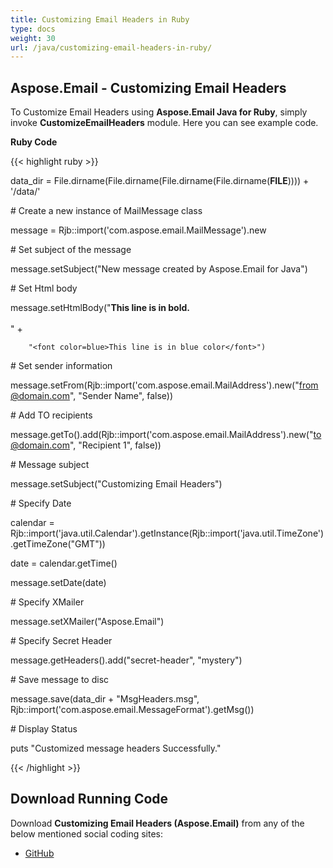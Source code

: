 ```yaml
---
title: Customizing Email Headers in Ruby
type: docs
weight: 30
url: /java/customizing-email-headers-in-ruby/
---
```


## **Aspose.Email - Customizing Email Headers**
To Customize Email Headers using **Aspose.Email Java for Ruby**, simply invoke **CustomizeEmailHeaders** module. Here you can see example code.

**Ruby Code**

{{< highlight ruby >}}

 data_dir = File.dirname(File.dirname(File.dirname(File.dirname(__FILE__)))) + '/data/'



\# Create a new instance of MailMessage class

message = Rjb::import('com.aspose.email.MailMessage').new

\# Set subject of the message

message.setSubject("New message created by Aspose.Email for Java")

\# Set Html body

message.setHtmlBody("<b>This line is in bold.</b> <br/> <br/>" +

        "<font color=blue>This line is in blue color</font>")

\# Set sender information

message.setFrom(Rjb::import('com.aspose.email.MailAddress').new("from@domain.com", "Sender Name", false))

\# Add TO recipients

message.getTo().add(Rjb::import('com.aspose.email.MailAddress').new("to@domain.com", "Recipient 1", false))

\# Message subject

message.setSubject("Customizing Email Headers")

\# Specify Date

calendar = Rjb::import('java.util.Calendar').getInstance(Rjb::import('java.util.TimeZone').getTimeZone("GMT"))

date = calendar.getTime()

message.setDate(date)

\# Specify XMailer

message.setXMailer("Aspose.Email")

\# Specify Secret Header

message.getHeaders().add("secret-header", "mystery")

\# Save message to disc

message.save(data_dir + "MsgHeaders.msg", Rjb::import('com.aspose.email.MessageFormat').getMsg())

\# Display Status

puts "Customized message headers Successfully."

{{< /highlight >}}
## **Download Running Code**
Download **Customizing Email Headers (Aspose.Email)** from any of the below mentioned social coding sites:

- [GitHub](https://github.com/aspose-email/Aspose.Email-for-Java/blob/master/Plugins/Aspose_Email_Java_for_Ruby/lib/asposeemailjava/Email/customizeemailheaders.rb)
